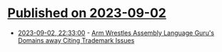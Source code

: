 # [Published on 2023-09-02](index.md)

* [2023-09-02, 22:33:00](https://soylentnews.org/article.pl?sid=23/09/01/2130239&from=rss) - [ Arm Wrestles Assembly Language Guru's Domains away Citing Trademark Issues](https://soylentnews.org/article.pl?sid=23/09/01/2130239&from=rss)
